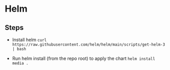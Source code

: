 # Helm
## Steps
- Install helm `curl https://raw.githubusercontent.com/helm/helm/main/scripts/get-helm-3 | bash`

- Run helm install (from the repo root) to apply the chart `helm install media .`


